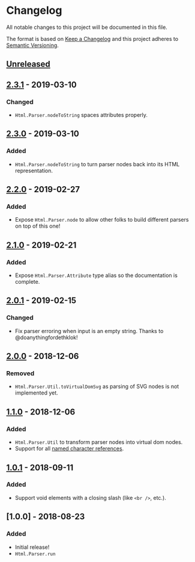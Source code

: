 # Changelog
All notable changes to this project will be documented in this file.

The format is based on [Keep a Changelog](http://keepachangelog.com/en/1.0.0/)
and this project adheres to [Semantic Versioning](http://semver.org/spec/v2.0.0.html).

## [Unreleased]

## [2.3.1] - 2019-03-10
### Changed
- `Html.Parser.nodeToString` spaces attributes properly.

## [2.3.0] - 2019-03-10
### Added
- `Html.Parser.nodeToString` to turn parser nodes back into its HTML representation.

## [2.2.0] - 2019-02-27
### Added
- Expose `Html.Parser.node` to allow other folks to build different parsers on top of this one!

## [2.1.0] - 2019-02-21
### Added
- Expose `Html.Parser.Attribute` type alias so the documentation is complete.

## [2.0.1] - 2019-02-15
### Changed
- Fix parser erroring when input is an empty string. Thanks to @doanythingfordethklok!

## [2.0.0] - 2018-12-06
### Removed
- `Html.Parser.Util.toVirtualDomSvg` as parsing of SVG nodes is not implemented yet.

## [1.1.0] - 2018-12-06
### Added
- `Html.Parser.Util` to transform parser nodes into virtual dom nodes.
- Support for all [named character references][named-character-references].

## [1.0.1] - 2018-09-11
### Added
- Support void elements with a closing slash (like `<br />`, etc.).

## [1.0.0] - 2018-08-23
### Added
- Initial release!
- `Html.Parser.run`

[named-character-references]: https://www.w3.org/TR/html5/syntax.html#named-character-references

[Unreleased]: https://github.com/hecrj/html-parser/compare/2.3.1...HEAD
[2.3.1]: https://github.com/hecrj/html-parser/compare/2.3.0...2.3.1
[2.3.0]: https://github.com/hecrj/html-parser/compare/2.2.0...2.3.0
[2.2.0]: https://github.com/hecrj/html-parser/compare/2.1.0...2.2.0
[2.1.0]: https://github.com/hecrj/html-parser/compare/2.0.1...2.1.0
[2.0.1]: https://github.com/hecrj/html-parser/compare/2.0.0...2.0.1
[2.0.0]: https://github.com/hecrj/html-parser/compare/1.1.0...2.0.0
[1.1.0]: https://github.com/hecrj/html-parser/compare/1.0.1...1.1.0
[1.0.1]: https://github.com/hecrj/html-parser/compare/1.0.0...1.0.1
